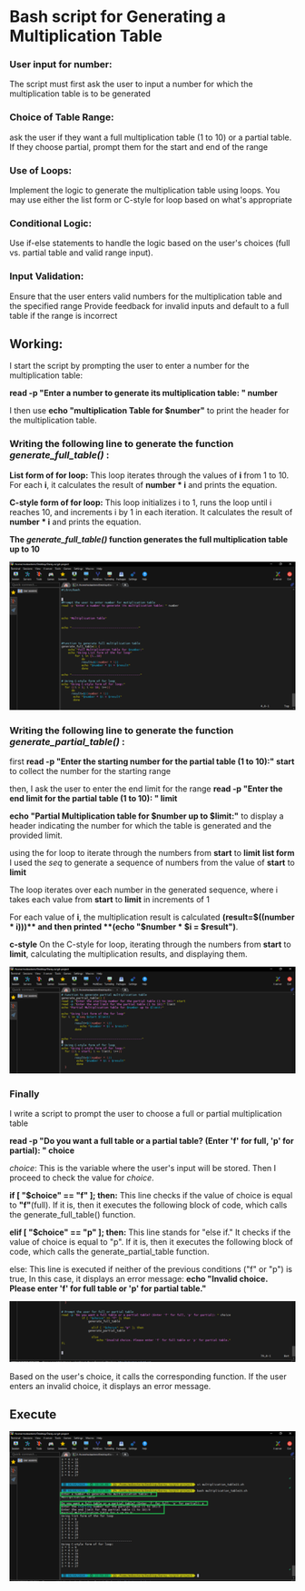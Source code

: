 # Bash script for Generating a Multiplication Table

### User input for number: 
The script must first ask the user to input a number for which the multiplication table is to be generated 

### Choice of Table Range: 
ask the user if they want a full multiplication table (1 to 10) or a partial table. If they choose partial, prompt them for the start and end of the range

### Use of Loops:
Implement the logic to generate the multiplication table using loops. You may use either the list form or C-style for loop based on what's appropriate

### Conditional Logic: 
Use if-else statements to handle the logic based on the user's choices (full vs. partial table and valid range input).

### Input Validation: 
Ensure that the user enters valid numbers for the multiplication table and the specified range Provide feedback for invalid inputs and default to a full table if the range is incorrect

## Working: 
I start the script by prompting the user to enter a number for the multiplication table:

**read -p "Enter a number to generate its multiplication table: " number**

I then use **echo "multiplication Table for $number"** to print the header for the multiplication table.

### Writing the following line to generate the function *generate_full_table()* :

**List form of for loop:**
This loop iterates through the values of **i** from 1 to 10.
For each **i**, it calculates the result of **number * i** and prints the equation.

**C-style form of for loop:**
This loop initializes i to 1, runs the loop until i reaches 10, and increments i by 1 in each iteration.
It calculates the result of **number * i** and prints the equation.

**The *generate_full_table()* function generates the full multiplication table up to 10**

![screenhshoot of the above step](image/MultiplicationT.png)

### Writing the following line to generate the function *generate_partial_table()* :

first **read -p "Enter the starting number for the partial table (1 to 10):" start** to collect the number for the starting range

then, I ask the user to enter the end limit for the range
**read -p "Enter the end limit for the partial table (1 to 10): " limit**

**echo "Partial Multiplication table for $number up to $limit:"** to display a header indicating the number for which the table is generated and the provided limit.

using the for loop to iterate through the numbers from **start** to **limit**
**list form**
I used the *seq* to generate a sequence of numbers from the value of **start** to **limit**

The loop iterates over each number in the generated sequence, where i takes each value from **start** to **limit** in increments of 1

For each value of **i**, the multiplication result is calculated **(result=$((number * i)))** and then printed **(echo "$number * $i = $result")**.

**c-style**
 On the C-style for loop, iterating through the numbers from **start** to **limit**, calculating the multiplication results, and displaying them.
 
 ![screenshot of the above step](image/Functions.png)

### Finally
I write a script to prompt the user to choose a full or partial multiplication table 

**read -p "Do you want a full table or a partial table? (Enter 'f' for full, 'p' for partial): " choice**

*choice*: This is the variable where the user's input will be stored.
Then I proceed to check the value for *choice*.

**if [ "$choice" == "f" ]; then:** This line checks if the value of choice is equal to **"f"**(full). If it is, then it executes the following block of code, which calls the generate_full_table() function.

**elif [ "$choice" == "p" ]; then:** This line stands for "else if." It checks if the value of choice is equal to "p". If it is, then it executes the following block of code, which calls the generate_partial_table function.

else: This line is executed if neither of the previous conditions ("f" or "p") is true, In this case, it displays an error message:
**echo "Invalid choice. Please enter 'f' for full table or 'p' for partial table."**

![screenshot of the above step](image/choice.png)


Based on the user's choice, it calls the corresponding function.
If the user enters an invalid choice, it displays an error message.

## Execute
![screenshot of the above step](image/Test2.png)




